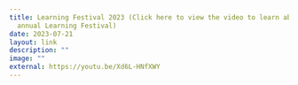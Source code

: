 ```yaml
---
title: Learning Festival 2023 (Click here to view the video to learn about our
  annual Learning Festival)
date: 2023-07-21
layout: link
description: ""
image: ""
external: https://youtu.be/Xd6L-HNfXWY
---
```

